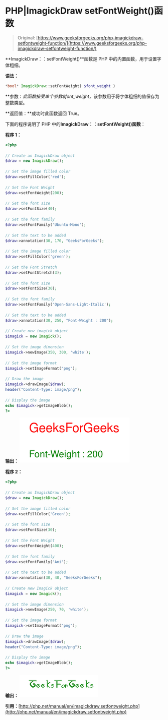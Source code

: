 # PHP|ImagickDraw setFontWeight()函数

> Original: [https://www.geeksforgeeks.org/php-imagickdraw-setfontweight-function/](https://www.geeksforgeeks.org/php-imagickdraw-setfontweight-function/)

**ImagickDraw：：setFontWeight()**函数是 PHP 中的内置函数，用于设置字体粗细。

**语法：**

```php
*bool* ImagickDraw::setFontWeight( $font_weight )
```

**参数：**此函数接受单个参数*$font_weight*，该参数用于将字体粗细的值保存为整数类型。

**返回值：**成功时此函数返回 True。

下面的程序说明了 PHP 中的**ImagickDraw：：setFontWeight()函数**：

**程序 1：**

```php
<?php

// Create an ImagickDraw object
$draw = new ImagickDraw();

// Set the image filled color
$draw->setFillColor('red');

// Set the Font Weight
$draw->setFontWeight(200);

// Set the font size
$draw->setFontSize(40);

// Set the font family
$draw->setFontFamily('Ubuntu-Mono');

// Set the text to be added
$draw->annotation(30, 170, "GeeksForGeeks");

// Set the image filled color
$draw->setFillColor('green');

// Set the Font Stretch
$draw->setFontStretch(3);

// Set the font size
$draw->setFontSize(30);

// Set the font family
$draw->setFontFamily('Open-Sans-Light-Italic');

// Set the text to be added
$draw->annotation(30, 250, "Font-Weight : 200");

// Create new imagick object    
$imagick = new Imagick();

// Set the image dimension 
$imagick->newImage(350, 300, 'white');

// Set the image format
$imagick->setImageFormat("png");

// Draw the image 
$imagick->drawImage($draw);
header("Content-Type: image/png");

// Display the image
echo $imagick->getImageBlob();
?>
```

**输出：**
![setFontWeight](img/45b9954d95845d42c2686134210f5ce5.png)

**程序 2：**

```php
<?php

// Create an ImagickDraw object
$draw = new ImagickDraw();

// Set the image filled color
$draw->setFillColor('Green');

// Set the font size
$draw->setFontSize(30);

// Set the Font Weight
$draw->setFontWeight(400);

// Set the font family
$draw->setFontFamily('Ani');

// Set the text to be added
$draw->annotation(30, 40, "GeeksForGeeks");

// Create new Imagick object    
$imagick = new Imagick();

// Set the image dimension
$imagick->newImage(250, 70, 'white');

// Set the image format
$imagick->setImageFormat("png");

// Draw the image
$imagick->drawImage($draw);
header("Content-Type: image/png");

// Display the image
echo $imagick->getImageBlob();
?>
```

**输出：**
![setFontWeight](img/9c23154fd4bfe6740da2a13f574fc601.png)

**引用：**[http://php.net/manual/en/imagickdraw.setfontweight.php](http://php.net/manual/en/imagickdraw.setfontweight.php)
